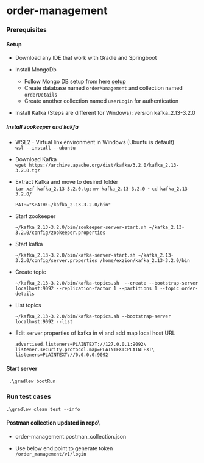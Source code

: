# order-management


### Prerequisites
 #### Setup
 - Download any IDE that work with Gradle and Springboot
 - Install MongoDb
    - Follow Mongo DB setup from here [setup](https://www.mongodb.com/docs/manual/tutorial/install-mongodb-on-windows/) 
    - Create database named `orderManagement` and collection named `orderDetails`
    - Create another collection named `userLogin` for authentication

 - Install Kafka (Steps are different for Windows): version kafka_2.13-3.2.0
 ##### Install zookeeper and kakfa

 - WSL2 - Virtual linx environment in Windows (Ubuntu is default)\
    ```wsl --install --ubuntu```

 - Download Kafka\
    ```wget https://archive.apache.org/dist/kafka/3.2.0/kafka_2.13-3.2.0.tgz```

 - Extract Kafka and move to desired folder\
    ```tar xzf kafka_2.13-3.2.0.tgz```
    ```mv kafka_2.13-3.2.0 ~```
    ```cd kafka_2.13-3.2.0/```

    ```PATH="$PATH:~/kafka_2.13-3.2.0/bin"```

- Start zookeeper

    ```~/kafka_2.13-3.2.0/bin/zookeeper-server-start.sh ~/kafka_2.13-3.2.0/config/zookeeper.properties```

- Start kafka

    ```~/kafka_2.13-3.2.0/bin/kafka-server-start.sh ~/kafka_2.13-3.2.0/config/server.properties /home/exzion/kafka_2.13-3.2.0/bin```

 
- Create topic 

  ```~/kafka_2.13-3.2.0/bin/kafka-topics.sh  --create --bootstrap-server localhost:9092 --replication-factor 1 --partitions 1 --topic order-details```
  
- List topics

  ```~/kafka_2.13-3.2.0/bin/kafka-topics.sh --bootstrap-server localhost:9092 --list```
	
	
- Edit server.properties of kafka in vi and add map local host URL 
	
      advertised.listeners=PLAINTEXT://127.0.0.1:9092\
      listener.security.protocol.map=PLAINTEXT:PLAINTEXT\
      listeners=PLAINTEXT://0.0.0.0:9092
      
 #### Start server
 ``` .\gradlew bootRun```
      
      
 ### Run test cases
 ```.\gradlew clean test --info```
      
      
 #### Postman collection updated in repo\
  - order-management.postman_collection.json
 
 - Use below end point to generate token\
 ```/order_management/v1/login```
